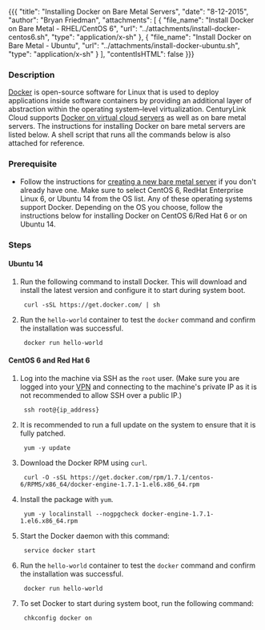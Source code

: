 {{{
  "title": "Installing Docker on Bare Metal Servers",
  "date": "8-12-2015",
  "author": "Bryan Friedman",
  "attachments": [
    {
      "file_name": "Install Docker on Bare Metal - RHEL/CentOS 6",
      "url": "../attachments/install-docker-centos6.sh",
      "type": "application/x-sh"
    },
    {
      "file_name": "Install Docker on Bare Metal - Ubuntu",
      "url": "../attachments/install-docker-ubuntu.sh",
      "type": "application/x-sh"
    }
  ],
  "contentIsHTML": false
}}}

### Description

[Docker](//www.docker.com) is open-source software for Linux that is used to deploy applications inside software containers by providing an additional layer of abstraction within the operating system–level virtualization. CenturyLink Cloud supports [Docker on virtual cloud servers](../Blueprints/using-docker-on-centurylink-cloud-servers.md) as well as on bare metal servers. The instructions for installing Docker on bare metal servers are listed below. A shell script that runs all the commands below is also attached for reference.

### Prerequisite

- Follow the instructions for [creating a new bare metal server](../Servers/creating-a-new-bare-metal-server.md) if you don't already have one. Make sure to select CentOS 6, RedHat Enterprise Linux 6, or Ubuntu 14 from the OS list. Any of these operating systems support Docker. Depending on the OS you choose, follow the instructions below for installing Docker on CentOS 6/Red Hat 6 or on Ubuntu 14.

### Steps

#### Ubuntu 14

1. Run the following command to install Docker. This will download and install the latest version and configure it to start during system boot.

        curl -sSL https://get.docker.com/ | sh  

2. Run the `hello-world` container to test the `docker` command and confirm the installation was successful.

        docker run hello-world

#### CentOS 6 and Red Hat 6

1. Log into the machine via SSH as the `root` user. (Make sure you are logged into your [VPN](../Network/how-to-configure-client-vpn.md) and connecting to the machine's private IP as it is not recommended to allow SSH over a public IP.)

        ssh root@{ip_address}

2. It is recommended to run a full update on the system to ensure that it is fully patched.

        yum -y update

3. Download the Docker RPM using `curl`.

        curl -O -sSL https://get.docker.com/rpm/1.7.1/centos-6/RPMS/x86_64/docker-engine-1.7.1-1.el6.x86_64.rpm

4. Install the package with `yum`.

        yum -y localinstall --nogpgcheck docker-engine-1.7.1-1.el6.x86_64.rpm

5. Start the Docker daemon with this command:

        service docker start

6. Run the `hello-world` container to test the `docker` command and confirm the installation was successful.

        docker run hello-world

7. To set Docker to start during system boot, run the following command:

        chkconfig docker on
